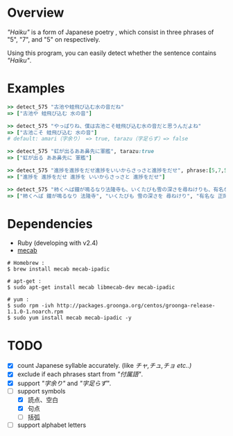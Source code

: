 # Overview
*"Haiku"* is a form of Japanese poetry , which consist in three phrases of "5", "7", and "5" on respectively.

Using this program, you can easily detect whether the sentence contains *"Haiku"*.

# Examples

```ruby
>> detect_575 "古池や蛙飛び込む水の音だね"
=> ["古池や 蛙飛び込む 水の音"]

>> detect_575 "やっぱりね、僕は古池こそ蛙飛び込む水の音だと思うんだよね"
=> ["古池こそ 蛙飛び込む 水の音"]
# default: amari（字余り） => true, tarazu（字足らず）=> false

>> detect_575 "虹が出るああ鼻先に軍艦", tarazu:true
=> ["虹が出る ああ鼻先に 軍艦"]

>> detect_575 "進捗を進捗をだせ進捗をいいからさっさと進捗をだせ", phrase:[5,7,5,7,7]
=> ["進捗を 進捗をだせ 進捗を いいからさっさと 進捗をだせ"]

>> detect_575 "柿くへば鐘が鳴るなり法隆寺も、いくたびも雪の深さを尋ねけりも、有名な正岡子規の俳句です"
=> ["柿くへば 鐘が鳴るなり 法隆寺", "いくたびも 雪の深さを 尋ねけり", "有名な 正岡子規の 俳句です"]
```
# Dependencies

- Ruby (developing with v2.4)
- [mecab](http://taku910.github.io/mecab/#download)

```
# Homebrew :
$ brew install mecab mecab-ipadic

# apt-get :
$ sudo apt-get install mecab libmecab-dev mecab-ipadic

# yum :
$ sudo rpm -ivh http://packages.groonga.org/centos/groonga-release-1.1.0-1.noarch.rpm
$ sudo yum install mecab mecab-ipadic -y
```

# TODO

- [x] count Japanese syllable accurately. (like *チャ,チュ,チョ etc..)*
- [x] exclude if each phrases start from *"付属語"*.
- [x] support *"字余り"* and *"字足らず"*.
- [ ] support symbols
	- [x] 読点、空白
	- [x] 句点
	- [ ] 括弧
- [ ] support alphabet letters
